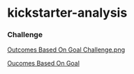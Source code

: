 # kickstarter-analysis

### Challenge

[Outcomes Based On Goal Challenge.png](https://github.com/SladeMahoney/kickstarter-analysis/blob/master/Outcomes%20Based%20On%20Goal%20Challenge.png)

[Oucomes Based On Goal](Outcomes%20Based%20On%20Goal%20Challenge.png)
